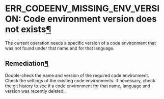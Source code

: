 ERR\_CODEENV\_MISSING\_ENV\_VERSION: Code environment version does not exists[¶](#err-codeenv-missing-env-version-code-environment-version-does-not-exists "Permalink to this heading")
=======================================================================================================================================================================================


The current operation needs a specific version of a code environment that was not found
under that name and for that language.



Remediation[¶](#remediation "Permalink to this heading")
--------------------------------------------------------


Double\-check the name and version of the required code environment.
Check the settings of the existing code environments. If necessary,
check the git history to see if a code environment for that name,
language and version was recently deleted.